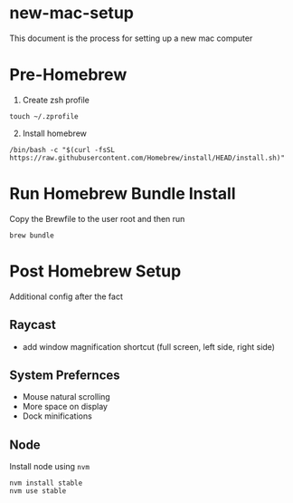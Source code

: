 # new-mac-setup

This document is the process for setting up a new mac computer

# Pre-Homebrew

1. Create zsh profile

```
touch ~/.zprofile
```

2. Install homebrew

```
/bin/bash -c "$(curl -fsSL https://raw.githubusercontent.com/Homebrew/install/HEAD/install.sh)"
```

# Run Homebrew Bundle Install

Copy the Brewfile to the user root and then run

```
brew bundle
```

# Post Homebrew Setup

Additional config after the fact

## Raycast

- add window magnification shortcut (full screen, left side, right side)

## System Prefernces

- Mouse natural scrolling
- More space on display
- Dock minifications

## Node

Install node using `nvm`

```
nvm install stable
nvm use stable
```
